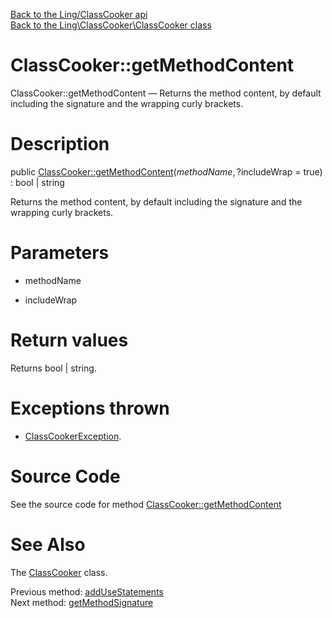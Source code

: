 [Back to the Ling/ClassCooker api](https://github.com/lingtalfi/ClassCooker/blob/master/doc/api/Ling/ClassCooker.md)<br>
[Back to the Ling\ClassCooker\ClassCooker class](https://github.com/lingtalfi/ClassCooker/blob/master/doc/api/Ling/ClassCooker/ClassCooker.md)


ClassCooker::getMethodContent
================



ClassCooker::getMethodContent — Returns the method content, by default including the signature and the wrapping curly brackets.




Description
================


public [ClassCooker::getMethodContent](https://github.com/lingtalfi/ClassCooker/blob/master/doc/api/Ling/ClassCooker/ClassCooker/getMethodContent.md)($methodName, ?$includeWrap = true) : bool | string




Returns the method content, by default including the signature and the wrapping curly brackets.




Parameters
================


- methodName

    

- includeWrap

    


Return values
================

Returns bool | string.


Exceptions thrown
================

- [ClassCookerException](https://github.com/lingtalfi/ClassCooker/blob/master/doc/api/Ling/ClassCooker/Exception/ClassCookerException.md).&nbsp;







Source Code
===========
See the source code for method [ClassCooker::getMethodContent](https://github.com/lingtalfi/ClassCooker/blob/master/ClassCooker.php#L317-L331)


See Also
================

The [ClassCooker](https://github.com/lingtalfi/ClassCooker/blob/master/doc/api/Ling/ClassCooker/ClassCooker.md) class.

Previous method: [addUseStatements](https://github.com/lingtalfi/ClassCooker/blob/master/doc/api/Ling/ClassCooker/ClassCooker/addUseStatements.md)<br>Next method: [getMethodSignature](https://github.com/lingtalfi/ClassCooker/blob/master/doc/api/Ling/ClassCooker/ClassCooker/getMethodSignature.md)<br>

